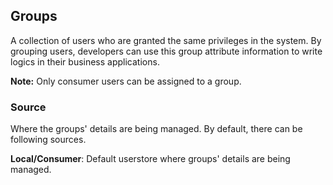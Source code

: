 ## Groups
A collection of users who are granted the same privileges in the system. By grouping users, developers can use this group attribute information to write logics in their business applications.

**Note:** Only consumer users can be assigned to a group.

### Source
Where the groups' details are being managed. By default, there can be following sources.

**Local/Consumer**: Default userstore where  groups' details are being managed.
